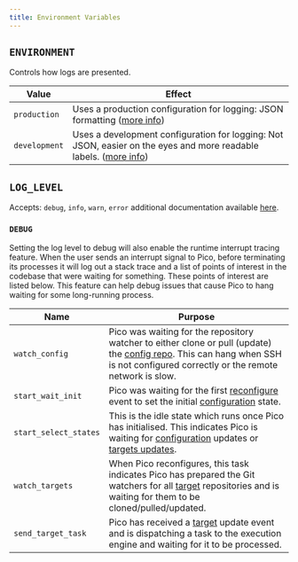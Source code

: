 ```yaml
---
title: Environment Variables
---
```


## `ENVIRONMENT`

Controls how logs are presented.

| Value         | Effect                                                                                                                                                                              |
| ------------- | ----------------------------------------------------------------------------------------------------------------------------------------------------------------------------------- |
| `production`  | Uses a production configuration for logging: JSON formatting ([more info](https://pkg.go.dev/go.uber.org/zap?tab=doc#NewProductionConfig))                                          |
| `development` | Uses a development configuration for logging: Not JSON, easier on the eyes and more readable labels. ([more info](https://pkg.go.dev/go.uber.org/zap?tab=doc#NewDevelopmentConfig)) |

## `LOG_LEVEL`

Accepts: `debug`, `info`, `warn`, `error` additional documentation available
[here](https://pkg.go.dev/go.uber.org/zap@v1.15.0/zapcore?tab=doc#Level).

### `DEBUG`

Setting the log level to debug will also enable the runtime interrupt tracing
feature. When the user sends an interrupt signal to Pico, before terminating its
processes it will log out a stack trace and a list of points of interest in the
codebase that were waiting for something. These points of interest are listed
below. This feature can help debug issues that cause Pico to hang waiting for
some long-running process.

| Name                  | Purpose                                                                                                                                                                                                     |
| --------------------- | ----------------------------------------------------------------------------------------------------------------------------------------------------------------------------------------------------------- |
| `watch_config`        | Pico was waiting for the repository watcher to either clone or pull (update) the [config repo](../reference/config-repo). This can hang when SSH is not configured correctly or the remote network is slow. |
| `start_wait_init`     | Pico was waiting for the first [reconfigure](../reference/reconfigure) event to set the initial [configuration](../reference/configuration) state.                                                          |
| `start_select_states` | This is the idle state which runs once Pico has initialised. This indicates Pico is waiting for [configuration](../reference/configuration) updates or [targets updates](../reference/target).              |
| `watch_targets`       | When Pico reconfigures, this task indicates Pico has prepared the Git watchers for all [target](../reference/target) repositories and is waiting for them to be cloned/pulled/updated.                      |
| `send_target_task`    | Pico has received a [target](../reference/target) update event and is dispatching a task to the execution engine and waiting for it to be processed.                                                        |
